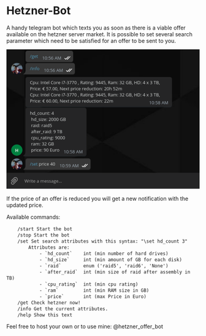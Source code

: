 # Hetzner-Bot

A handy telegram bot which texts you as soon as there is a viable offer available on the hetzner server market.
It is possible to set several search parameter which need to be satisfied for an offer to be sent to you.

![Pueue](https://raw.githubusercontent.com/Nukesor/images/master/hetzner_bot_reply.png)

If the price of an offer is reduced you will get a new notification with the updated price.

Available commands:

        /start Start the bot
        /stop Start the bot
        /set Set search attributes with this syntax: "\set hd_count 3"
            Attributes are:
                - `hd_count`    int (min number of hard drives)
                - `hd_size`     int (min amount of GB for each disk)
                - `raid`        enum ('raid5', 'raid6', 'None')
                - `after_raid`  int (min size of raid after assembly in TB)
                - `cpu_rating`  int (min cpu rating)
                - `ram`         int (min RAM size in GB)
                - `price`       int (max Price in Euro)
        /get Check hetzner now!
        /info Get the current attributes.
        /help Show this text

Feel free to host your own or to use mine: @hetzner_offer_bot
